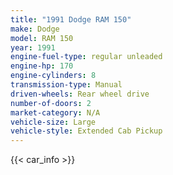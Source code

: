 ```yaml
---
title: "1991 Dodge RAM 150"
make: Dodge
model: RAM 150
year: 1991
engine-fuel-type: regular unleaded
engine-hp: 170
engine-cylinders: 8
transmission-type: Manual
driven-wheels: Rear wheel drive
number-of-doors: 2
market-category: N/A
vehicle-size: Large
vehicle-style: Extended Cab Pickup
---
```


{{< car_info >}}
